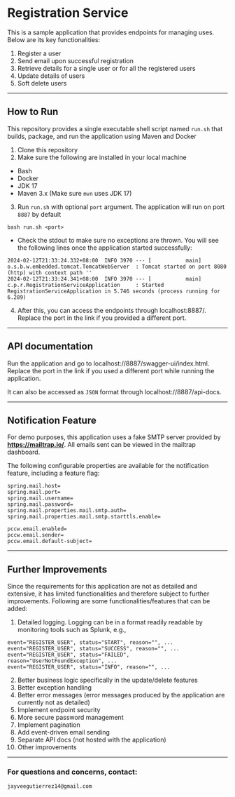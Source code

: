 # Registration Service

This is a sample application that provides endpoints for managing uses. Below are its key functionalities:
1. Register a user
2. Send email upon successful registration
2. Retrieve details for a single user or for all the registered users
3. Update details of users
4. Soft delete users

---

## How to Run

This repository provides a single executable shell script named `run.sh` that builds, package, and run the application using Maven and Docker

1. Clone this repository
2. Make sure the following are installed in your local machine
  * Bash
  * Docker
  * JDK 17
  * Maven 3.x (Make sure `mvn` uses JDK 17)
3. Run `run.sh` with optional `port` argument. The application will run on port `8887` by default

```
bash run.sh <port>
```
* Check the stdout to make sure no exceptions are thrown. You will see the following lines once the application started successfully:
```
2024-02-12T21:33:24.332+08:00  INFO 3970 --- [           main] o.s.b.w.embedded.tomcat.TomcatWebServer  : Tomcat started on port 8080 (http) with context path ''
2024-02-12T21:33:24.341+08:00  INFO 3970 --- [           main] c.p.r.RegistrationServiceApplication     : Started RegistrationServiceApplication in 5.746 seconds (process running for 6.289)
```
4. After this, you can access the endpoints through <a>localhost:8887/</a>. Replace the port in the link if you provided a different port.

---

## API documentation

Run the application and go to <a>localhost://8887/swagger-ui/index.html</a>. Replace the port in the link if you used a different port while running the application.

It can also be accessed as `JSON` format through <a>localhost://8887/api-docs</a>.

---

## Notification Feature
For demo purposes, this application uses a fake SMTP server provided by **https://mailtrap.io/**. All emails sent can be viewed in the mailtrap dashboard.

The following configurable properties are available for the notification feature, including a feature flag:
```
spring.mail.host=
spring.mail.port=
spring.mail.username=
spring.mail.password=
spring.mail.properties.mail.smtp.auth=
spring.mail.properties.mail.smtp.starttls.enable=

pccw.email.enabled=
pccw.email.sender=
pccw.email.default-subject=
```


---

## Further Improvements
Since the requirements for this application are not as detailed and extensive, it has limited functionalities and therefore subject to further improvements. Following are some functionalities/features that can be added:
1. Detailed logging. Logging can be in a format readily readable by monitoring tools such as Splunk, e.g.,
```
event="REGISTER_USER", status="START", reason="", ...
event="REGISTER_USER", status="SUCCESS", reason="", ...
event="REGISTER_USER", status="FAILED", reason="UserNotFoundException", ...
event="REGISTER_USER", status="INFO", reason="", ...
```
2. Better business logic specifically in the update/delete features
3. Better exception handling
3. Better error messages (error messages produced by the application are currently not as detailed)
4. Implement endpoint security
5. More secure password management
6. Implement pagination
7. Add event-driven email sending
8. Separate API docs (not hosted with the application)
8. Other improvements
---

### For questions and concerns, contact:
`jayveegutierrez14@gmail.com`

